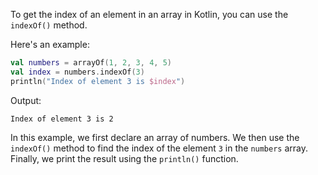 To get the index of an element in an array in Kotlin, you can use the `indexOf()` method.

Here's an example:

```kotlin
val numbers = arrayOf(1, 2, 3, 4, 5)
val index = numbers.indexOf(3)
println("Index of element 3 is $index")
```

Output:

```
Index of element 3 is 2
```

In this example, we first declare an array of numbers. We then use the `indexOf()` method to find the index of the element `3` in the `numbers` array. Finally, we print the result using the `println()` function.